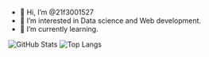- 👋 Hi, I’m @21f3001527
- 👀 I’m interested in Data science and Web development.
- 🌱 I’m currently learning.


![GitHub Stats](https://github-readme-stats.vercel.app/api?username=yourusername&show_icons=true&theme=radical)
![Top Langs](https://github-readme-stats.vercel.app/api/top-langs/?username=yourusername&layout=compact)



<!---
21f3001527/21f3001527 is a ✨ special ✨ repository because its `README.md` (this file) appears on your GitHub profile.
You can click the Preview link to take a look at your changes.
--->
